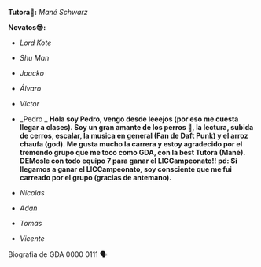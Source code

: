**Tutora🐼:** _Mané Schwarz_

**Novatos😎:**
- _Lord Kote_
- _Shu Man_
- _Joacko_
- _Álvaro_
- _Victor_
- _Pedro _
  **Hola soy Pedro, vengo desde leeejos (por eso me cuesta llegar a clases). Soy un gran amante de los perros 🐶, la lectura, subida de cerros, escalar, la musica en general (Fan de Daft Punk) y el arroz chaufa (god).
  Me gusta mucho la carrera y estoy agradecido por el tremendo grupo que me toco como GDA, con la best Tutora (Mané). DEMosle con todo equipo 7 para ganar el LICCampeonato!!
  pd: Si llegamos a ganar el LICCampeonato, soy consciente que me fui carreado por el grupo (gracias de antemano).**
  
- _Nicolas_
- _Adan_
- _Tomás_
- _Vicente_

Biografia de GDA 0000 0111 🗣️
